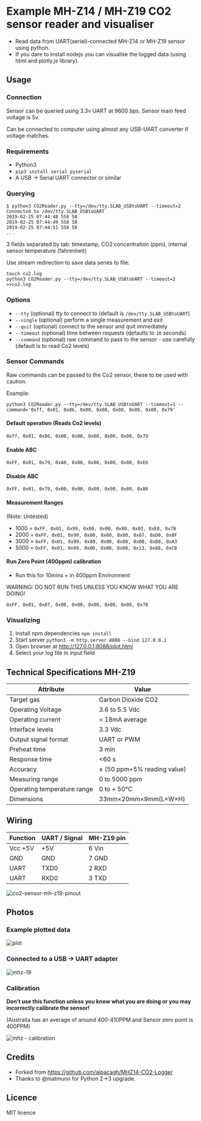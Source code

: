 # Example MH-Z14 / MH-Z19 CO2 sensor reader and visualiser

* Read data from UART(serial)-connected MH-Z14 or MH-Z19 sensor using python.
* If you dare to install nodejs you can visualise the logged data (using html and plotly.js library).

## Usage

### Connection

Sensor can be queried using 3.3v UART at 9600 bps. Sensor main feed voltage is 5v.

Can be connected to computer using almost any USB-UART converter if voltage matches.

### Requirements

- Python3
- `pip3 install serial pyserial`
- A USB -> Serial UART connector or similar

### Querying

```
$ python3 CO2Reader.py --tty=/dev/tty.SLAB_USBtoUART --timeout=2
Connected to /dev/tty.SLAB_USBtoUART
2019-02-25 07:44:48 558 58
2019-02-25 07:44:49 558 58
2019-02-25 07:44:51 558 58
...
```
3 fields separated by tab: timestamp, CO2 concentration (ppm), internal sensor temperature (fahrenheit)

Use stream redirection to save data series to file:

```shell
touch co2.log
python3 CO2Reader.py --tty=/dev/tty.SLAB_USBtoUART --timeout=2 >>co2.log
```

### Options

- `--tty` (optional) tty to connect to (default is `/dev/tty.SLAB_USBtoUART`)
- `--single` (optional) perform a single measurement and exit
- `--quit` (optional) connect to the sensor and quit immediately
- `--timeout` (optional) time between requests (defaults to `10` seconds)
- `--command` (optional) raw command to pass to the sensor - use carefully (default is to read Co2 levels)

### Sensor Commands

Raw commands can be passed to the Co2 sensor, these to be used with caution.

Example:

```
python3 CO2Reader.py --tty=/dev/tty.SLAB_USBtoUART --timeout=1 --command='0xff, 0x01, 0x86, 0x00, 0x00, 0x00, 0x00, 0x00, 0x79'
```

#### Default operation (Reads Co2 levels)

`0xff, 0x01, 0x86, 0x00, 0x00, 0x00, 0x00, 0x00, 0x79`

#### Enable ABC

`0xFF, 0x01, 0x79, 0xA0, 0x00, 0x00, 0x00, 0x00, 0xE6`

#### Disable ABC

`0xFF, 0x01, 0x79, 0x00, 0x00, 0x00, 0x00, 0x00, 0x86`

#### Measurement Ranges

(Note: Untested)

- 1000 = `0xFF, 0x01, 0x99, 0x00, 0x00, 0x00, 0x03, 0xE8, 0x7B`
- 2000 = `0xFF, 0x01, 0x99, 0x00, 0x00, 0x00, 0x07, 0xD0, 0x8F`
- 3000 = `0xFF, 0x01, 0x99, 0x00, 0x00, 0x00, 0x0B, 0xB8, 0xA3`
- 5000 = `0xFF, 0x01, 0x99, 0x00, 0x00, 0x00, 0x13, 0x88, 0xCB`

#### Run Zero Point (400ppm) calibration

- Run this for 10mins + in 400ppm Environment

WARNING: DO NOT RUN THIS UNLESS YOU KNOW WHAT YOU ARE DOING!

`0xFF, 0x01, 0x87, 0x00, 0x00, 0x00, 0x00, 0x00, 0x78`

### Visualizing

1. Install npm dependencies `npm install`
2. Start server `python3 -m http.server 8088 --bind 127.0.0.1`
3. Open browser at http://127.0.0.1:8088/plot.html
4. Select your log file in input field

## Technical Specifications MH-Z19


|          Attribute          |            Value            |
|-----------------------------|-----------------------------|
| Target gas                  | Carbon Dioxide CO2          |
| Operating Voltage           | 3.6 to 5.5 Vdc              |
| Operating current           | < 18mA average              |
| Interface levels            | 3.3 Vdc                     |
| Output signal format        | UART or PWM                 |
| Preheat time                | 3 min                       |
| Response time               | <60 s                       |
| Accuracy                    | ± (50 ppm+5% reading value) |
| Measuring range             | 0 to 5000 ppm               |
| Operating temperature range | 0 to + 50°C                 |
| Dimensions                  | 33mm×20mm×9mm(L×W×H)        |


## Wiring

| Function | UART / Signal | MH-Z19 pin |
|----------|---------------|------------|
| Vcc +5V  | +5V           | 6 Vin      |
| GND      | GND           | 7 GND      |
| UART     | TXD0          | 2 RXD      |
| UART     | RXD0          | 3 TXD      |

![co2-sensor-mh-z19-pinout](https://user-images.githubusercontent.com/862951/52826907-c7a48400-3116-11e9-9c2e-c5fde2cf8f1d.jpg)

## Photos


### Example plotted data

![plot](https://user-images.githubusercontent.com/862951/52826593-a98a5400-3115-11e9-868a-72a763b6d587.jpg)

### Connected to a USB -> UART adapter

![mhz-19](https://user-images.githubusercontent.com/862951/52826018-38e23800-3113-11e9-92f3-18c99c902ae5.jpg)

### Calibration

**Don't use this function unless you know what you are doing or you may incorrectly calibrate the sensor!**

(Australia has an average of around 400-410PPM and Sensor zero point is 400PPM)

![mhz - calibration](https://user-images.githubusercontent.com/862951/52827251-21597e00-3118-11e9-9ebc-ddbbc9fb02a8.jpg)


## Credits

- Forked from https://github.com/alpacagh/MHZ14-CO2-Logger
- Thanks to @matmunn for Python 2->3 upgrade.

## Licence

MIT licence
